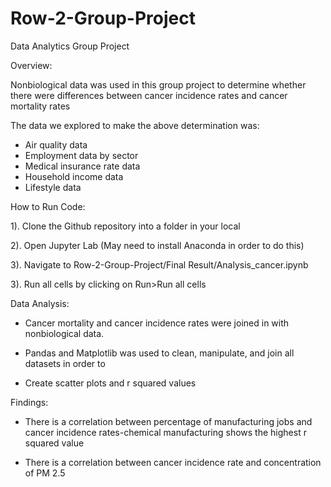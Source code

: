 # Row-2-Group-Project

Data Analytics Group Project

Overview:

Nonbiological data was used in this group project to determine whether there were differences between cancer incidence rates and cancer mortality rates

The data we explored to make the above determination was:

- Air quality data
- Employment data by sector
- Medical insurance rate data
- Household income data
- Lifestyle data

How to Run Code:

1). Clone the Github repository into a folder in your local

2). Open Jupyter Lab (May need to install Anaconda in order to do this)

3). Navigate to Row-2-Group-Project/Final Result/Analysis_cancer.ipynb

3). Run all cells by clicking on Run>Run all cells

Data Analysis:

- Cancer mortality and cancer incidence rates were joined in with nonbiological data.

- Pandas and Matplotlib was used to clean, manipulate, and join all datasets in order to

- Create scatter plots and r squared values

Findings:

- There is a correlation between percentage of manufacturing jobs and
  cancer incidence rates-chemical manufacturing shows the highest r squared value

- There is a correlation between cancer incidence rate and concentration of PM 2.5


